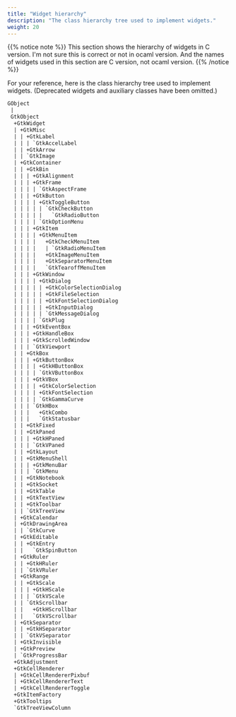 ```yaml
---
title: "Widget hierarchy"
description: "The class hierarchy tree used to implement widgets."
weight: 20
---
```


{{% notice note %}}
This section shows the hierarchy of widgets in C version. I'm not sure this is correct or not in ocaml version. And the names of widgets used in this section are C version, not ocaml version.
{{% /notice %}}

For your reference, here is the class hierarchy tree used to implement widgets. (Deprecated widgets and auxiliary classes have been omitted.)

``` ocaml
GObject
 |  
 GtkObject
  +GtkWidget
  | +GtkMisc
  | | +GtkLabel
  | | | `GtkAccelLabel
  | | +GtkArrow
  | | `GtkImage
  | +GtkContainer
  | | +GtkBin
  | | | +GtkAlignment
  | | | +GtkFrame
  | | | | `GtkAspectFrame
  | | | +GtkButton
  | | | | +GtkToggleButton
  | | | | | `GtkCheckButton
  | | | | |   `GtkRadioButton
  | | | | `GtkOptionMenu
  | | | +GtkItem
  | | | | +GtkMenuItem
  | | | |   +GtkCheckMenuItem
  | | | |   | `GtkRadioMenuItem
  | | | |   +GtkImageMenuItem
  | | | |   +GtkSeparatorMenuItem
  | | | |   `GtkTearoffMenuItem
  | | | +GtkWindow
  | | | | +GtkDialog
  | | | | | +GtkColorSelectionDialog
  | | | | | +GtkFileSelection
  | | | | | +GtkFontSelectionDialog
  | | | | | +GtkInputDialog
  | | | | | `GtkMessageDialog
  | | | | `GtkPlug
  | | | +GtkEventBox
  | | | +GtkHandleBox
  | | | +GtkScrolledWindow
  | | | `GtkViewport
  | | +GtkBox
  | | | +GtkButtonBox
  | | | | +GtkHButtonBox
  | | | | `GtkVButtonBox
  | | | +GtkVBox
  | | | | +GtkColorSelection
  | | | | +GtkFontSelection
  | | | | `GtkGammaCurve
  | | | `GtkHBox
  | | |   +GtkCombo
  | | |   `GtkStatusbar
  | | +GtkFixed
  | | +GtkPaned
  | | | +GtkHPaned
  | | | `GtkVPaned
  | | +GtkLayout
  | | +GtkMenuShell
  | | | +GtkMenuBar
  | | | `GtkMenu
  | | +GtkNotebook
  | | +GtkSocket
  | | +GtkTable
  | | +GtkTextView
  | | +GtkToolbar
  | | `GtkTreeView
  | +GtkCalendar
  | +GtkDrawingArea
  | | `GtkCurve
  | +GtkEditable
  | | +GtkEntry
  | |   `GtkSpinButton
  | +GtkRuler
  | | +GtkHRuler
  | | `GtkVRuler
  | +GtkRange
  | | +GtkScale
  | | | +GtkHScale
  | | | `GtkVScale
  | | `GtkScrollbar
  | |   +GtkHScrollbar
  | |   `GtkVScrollbar
  | +GtkSeparator
  | | +GtkHSeparator
  | | `GtkVSeparator
  | +GtkInvisible
  | +GtkPreview
  | `GtkProgressBar
  +GtkAdjustment
  +GtkCellRenderer
  | +GtkCellRendererPixbuf
  | +GtkCellRendererText
  | +GtkCellRendererToggle
  +GtkItemFactory
  +GtkTooltips
  `GtkTreeViewColumn
```

